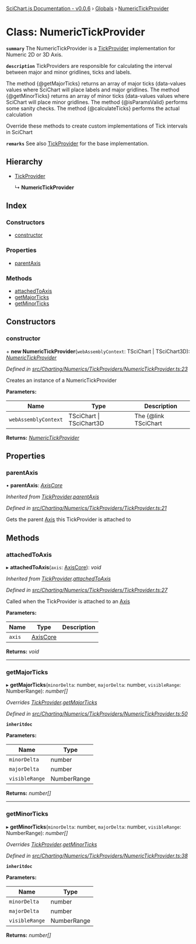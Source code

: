 [SciChart.js Documentation - v0.0.6](../README.md) › [Globals](../globals.md) › [NumericTickProvider](numerictickprovider.md)

# Class: NumericTickProvider

**`summary`** The NumericTickProvider is a [TickProvider](tickprovider.md) implementation for Numeric 2D or 3D Axis.

**`description`** TickProviders are responsible for calculating the interval between major and minor gridlines, ticks and labels.

The method {@getMajorTicks} returns an array of major ticks (data-values values where SciChart will place labels and major gridlines.
The method {@getMinorTicks} returns an array of minor ticks (data-values values where SciChart will place minor gridlines.
The method {@isParamsValid} performs some sanity checks.
The method {@calculateTicks} performs the actual calculation

Override these methods to create custom implementations of Tick intervals in SciChart

**`remarks`** 
See also [TickProvider](tickprovider.md) for the base implementation.

## Hierarchy

* [TickProvider](tickprovider.md)

  ↳ **NumericTickProvider**

## Index

### Constructors

* [constructor](numerictickprovider.md#constructor)

### Properties

* [parentAxis](numerictickprovider.md#parentaxis)

### Methods

* [attachedToAxis](numerictickprovider.md#attachedtoaxis)
* [getMajorTicks](numerictickprovider.md#getmajorticks)
* [getMinorTicks](numerictickprovider.md#getminorticks)

## Constructors

###  constructor

\+ **new NumericTickProvider**(`webAssemblyContext`: TSciChart | TSciChart3D): *[NumericTickProvider](numerictickprovider.md)*

*Defined in [src/Charting/Numerics/TickProviders/NumericTickProvider.ts:23](https://github.com/ABTSoftware/SciChart.Dev/blob/46671d21ce/Web/src/SciChart/src/Charting/Numerics/TickProviders/NumericTickProvider.ts#L23)*

Creates an instance of a NumericTickProvider

**Parameters:**

Name | Type | Description |
------ | ------ | ------ |
`webAssemblyContext` | TSciChart &#124; TSciChart3D | The {@link TSciChart | SciChart 2D WebAssembly Context} or {@link TSciChart | SciChart 3D WebAssembly Context} containing native methods and access to our WebGL2 WebAssembly Rendering Engine  |

**Returns:** *[NumericTickProvider](numerictickprovider.md)*

## Properties

###  parentAxis

• **parentAxis**: *[AxisCore](axiscore.md)*

*Inherited from [TickProvider](tickprovider.md).[parentAxis](tickprovider.md#parentaxis)*

*Defined in [src/Charting/Numerics/TickProviders/TickProvider.ts:21](https://github.com/ABTSoftware/SciChart.Dev/blob/46671d21ce/Web/src/SciChart/src/Charting/Numerics/TickProviders/TickProvider.ts#L21)*

Gets the parent [Axis](axiscore.md) this TickProvider is attached to

## Methods

###  attachedToAxis

▸ **attachedToAxis**(`axis`: [AxisCore](axiscore.md)): *void*

*Inherited from [TickProvider](tickprovider.md).[attachedToAxis](tickprovider.md#attachedtoaxis)*

*Defined in [src/Charting/Numerics/TickProviders/TickProvider.ts:27](https://github.com/ABTSoftware/SciChart.Dev/blob/46671d21ce/Web/src/SciChart/src/Charting/Numerics/TickProviders/TickProvider.ts#L27)*

Called when the TickProvider is attached to an [Axis](axiscore.md)

**Parameters:**

Name | Type | Description |
------ | ------ | ------ |
`axis` | [AxisCore](axiscore.md) |   |

**Returns:** *void*

___

###  getMajorTicks

▸ **getMajorTicks**(`minorDelta`: number, `majorDelta`: number, `visibleRange`: NumberRange): *number[]*

*Overrides [TickProvider](tickprovider.md).[getMajorTicks](tickprovider.md#abstract-getmajorticks)*

*Defined in [src/Charting/Numerics/TickProviders/NumericTickProvider.ts:50](https://github.com/ABTSoftware/SciChart.Dev/blob/46671d21ce/Web/src/SciChart/src/Charting/Numerics/TickProviders/NumericTickProvider.ts#L50)*

**`inheritdoc`** 

**Parameters:**

Name | Type |
------ | ------ |
`minorDelta` | number |
`majorDelta` | number |
`visibleRange` | NumberRange |

**Returns:** *number[]*

___

###  getMinorTicks

▸ **getMinorTicks**(`minorDelta`: number, `majorDelta`: number, `visibleRange`: NumberRange): *number[]*

*Overrides [TickProvider](tickprovider.md).[getMinorTicks](tickprovider.md#abstract-getminorticks)*

*Defined in [src/Charting/Numerics/TickProviders/NumericTickProvider.ts:38](https://github.com/ABTSoftware/SciChart.Dev/blob/46671d21ce/Web/src/SciChart/src/Charting/Numerics/TickProviders/NumericTickProvider.ts#L38)*

**`inheritdoc`** 

**Parameters:**

Name | Type |
------ | ------ |
`minorDelta` | number |
`majorDelta` | number |
`visibleRange` | NumberRange |

**Returns:** *number[]*
